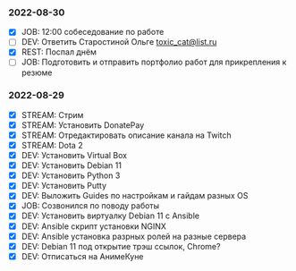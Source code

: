 ### 2022-08-30

- [x] JOB: 12:00 собеседование по работе 
- [ ] DEV: Ответить Старостиной Ольге toxic_cat@list.ru
- [x] REST: Поспал днём
- [ ] JOB: Подготовить и отправить портфолио работ для прикрепления к резюме 

### 2022-08-29

- [x] STREAM: Стрим
- [x] STREAM: Установить DonatePay
- [x] STREAM: Отредактировать описание канала на Twitch
- [x] STREAM: Dota 2
- [x] DEV: Установить Virtual Box 
- [x] DEV: Установить Debian 11
- [x] DEV: Установить Python 3
- [x] DEV: Установить Putty 
- [x] DEV: Выложить Guides по настройкам и гайдам разных OS 
- [x] JOB: Созвонился по поводу работы
- [x] DEV: Установить виртуалку Debian 11 с Ansible
- [x] DEV: Ansible скрипт установки NGINX
- [x] DEV: Ansible установка разрных ролей на разные сервера
- [x] DEV: Debian 11 под открытие трэш ссылок, Chrome? 
- [x] DEV: Отписаться на АнимеКуне